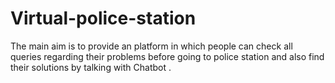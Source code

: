 # Virtual-police-station
The main aim is to provide an platform in which people can check all queries regarding their problems before going to police station  and also find their solutions by talking with Chatbot .
